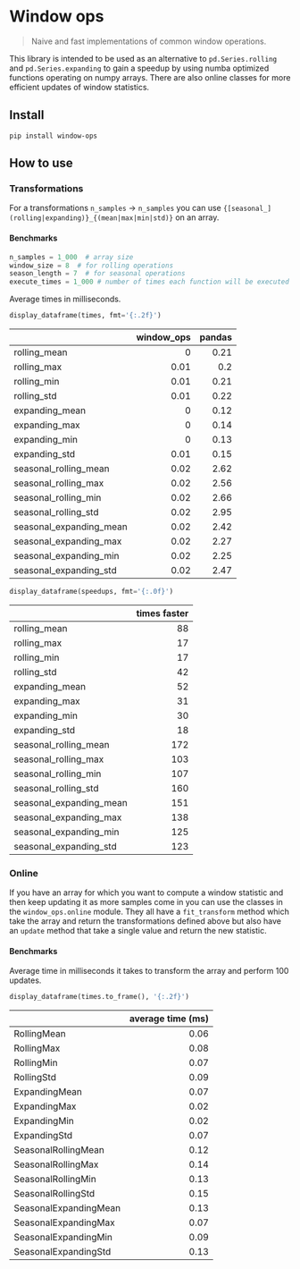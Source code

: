 # Window ops
> Naive and fast implementations of common window operations.


This library is intended to be used as an alternative to `pd.Series.rolling` and `pd.Series.expanding` to gain a speedup by using numba optimized functions operating on numpy arrays. There are also online classes for more efficient updates of window statistics.

## Install

`pip install window-ops`

## How to use

### Transformations

For a transformations `n_samples` -> `n_samples` you can use `{[seasonal_](rolling|expanding)}_{(mean|max|min|std)}` on an array.

#### Benchmarks

```python
n_samples = 1_000  # array size
window_size = 8  # for rolling operations
season_length = 7  # for seasonal operations
execute_times = 1_000 # number of times each function will be executed
```

Average times in milliseconds.

```python
display_dataframe(times, fmt='{:.2f}')
```




|                         |   window_ops |   pandas |
|:------------------------|-------------:|---------:|
| rolling_mean            |         0    |     0.21 |
| rolling_max             |         0.01 |     0.2  |
| rolling_min             |         0.01 |     0.21 |
| rolling_std             |         0.01 |     0.22 |
| expanding_mean          |         0    |     0.12 |
| expanding_max           |         0    |     0.14 |
| expanding_min           |         0    |     0.13 |
| expanding_std           |         0.01 |     0.15 |
| seasonal_rolling_mean   |         0.02 |     2.62 |
| seasonal_rolling_max    |         0.02 |     2.56 |
| seasonal_rolling_min    |         0.02 |     2.66 |
| seasonal_rolling_std    |         0.02 |     2.95 |
| seasonal_expanding_mean |         0.02 |     2.42 |
| seasonal_expanding_max  |         0.02 |     2.27 |
| seasonal_expanding_min  |         0.02 |     2.25 |
| seasonal_expanding_std  |         0.02 |     2.47 |



```python
display_dataframe(speedups, fmt='{:.0f}')
```




|                         |   times faster |
|:------------------------|---------------:|
| rolling_mean            |             88 |
| rolling_max             |             17 |
| rolling_min             |             17 |
| rolling_std             |             42 |
| expanding_mean          |             52 |
| expanding_max           |             31 |
| expanding_min           |             30 |
| expanding_std           |             18 |
| seasonal_rolling_mean   |            172 |
| seasonal_rolling_max    |            103 |
| seasonal_rolling_min    |            107 |
| seasonal_rolling_std    |            160 |
| seasonal_expanding_mean |            151 |
| seasonal_expanding_max  |            138 |
| seasonal_expanding_min  |            125 |
| seasonal_expanding_std  |            123 |



### Online

If you have an array for which you want to compute a window statistic and then keep updating it as more samples come in you can use the classes in the `window_ops.online` module. They all have a `fit_transform` method which take the array and return the transformations defined above but also have an `update` method that take a single value and return the new statistic.

#### Benchmarks

Average time in milliseconds it takes to transform the array and perform 100 updates.

```python
display_dataframe(times.to_frame(), '{:.2f}')
```




|                       |   average time (ms) |
|:----------------------|--------------------:|
| RollingMean           |                0.06 |
| RollingMax            |                0.08 |
| RollingMin            |                0.07 |
| RollingStd            |                0.09 |
| ExpandingMean         |                0.07 |
| ExpandingMax          |                0.02 |
| ExpandingMin          |                0.02 |
| ExpandingStd          |                0.07 |
| SeasonalRollingMean   |                0.12 |
| SeasonalRollingMax    |                0.14 |
| SeasonalRollingMin    |                0.13 |
| SeasonalRollingStd    |                0.15 |
| SeasonalExpandingMean |                0.13 |
| SeasonalExpandingMax  |                0.07 |
| SeasonalExpandingMin  |                0.09 |
| SeasonalExpandingStd  |                0.13 |



